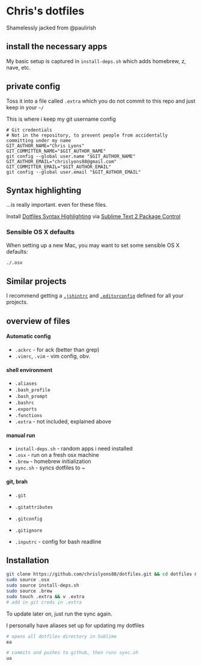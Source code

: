 # Chris's dotfiles

Shamelessly jacked from @paulirish

## install the necessary apps

My basic setup is captured in `install-deps.sh` which adds homebrew, z, nave, etc.

## private config

Toss it into a file called `.extra` which you do not commit to this repo and just keep in your `~/`

This is where i keep my git username config

```shell
# Git credentials
# Not in the repository, to prevent people from accidentally committing under my name
GIT_AUTHOR_NAME="Chris Lyons"
GIT_COMMITTER_NAME="$GIT_AUTHOR_NAME"
git config --global user.name "$GIT_AUTHOR_NAME"
GIT_AUTHOR_EMAIL="chrislyons88@gmail.com"
GIT_COMMITTER_EMAIL="$GIT_AUTHOR_EMAIL"
git config --global user.email "$GIT_AUTHOR_EMAIL"
```

## Syntax highlighting

…is really important. even for these files.

Install [Dotfiles Syntax Highlighting](https://github.com/mattbanks/dotfiles-syntax-highlighting-st2) via [Sublime Text 2 Package Control](http://wbond.net/sublime_packages/package_control)


### Sensible OS X defaults

When setting up a new Mac, you may want to set some sensible OS X defaults:

```bash
./.osx
```

## Similar projects

I recommend getting a [`.jshintrc`](https://github.com/jshint/node-jshint/blob/master/.jshintrc) and [`.editorconfig`](http://editorconfig.org/) defined for all your projects.


## overview of files

####  Automatic config
* `.ackrc` - for ack (better than grep)
* `.vimrc`, `.vim` - vim config, obv.

#### shell environment
* `.aliases`
* `.bash_profile`
* `.bash_prompt`
* `.bashrc`
* `.exports`
* `.functions`
* `.extra` - not included, explained above

#### manual run
* `install-deps.sh` - random apps i need installed
* `.osx` - run on a fresh osx machine
* `.brew` - homebrew initialization
* `sync.sh` - syncs dotfiles to ~

#### git, brah
* `.git`
* `.gitattributes`
* `.gitconfig`
* `.gitignore`

* `.inputrc` - config for bash readline


## Installation

```bash
git clone https://github.com/chrislyons88/dotfiles.git && cd dotfiles && ./sync.sh
sudo source .osx
sudo source install-deps.sh
sudo source .brew
sudo touch .extra && v .extra
# add in git creds in .extra
```

To update later on, just run the sync again.

I personally have aliases set up for updating my dotfiles
```bash
# opens all dotfiles directory in Sublime
ea

# commits and pushes to github, then runs sync.sh
ua
```

